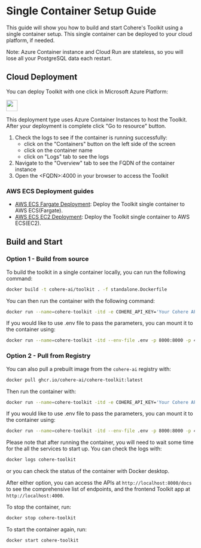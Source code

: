 # Single Container Setup Guide

This guide will show you how to build and start Cohere's Toolkit using a single container setup.
This single container can be deployed to your cloud platform, if needed.

Note: Azure Container instance and Cloud Run are stateless, so you will lose all your PostgreSQL data each restart.

## Cloud Deployment

You can deploy Toolkit with one click in Microsoft Azure Platform:

[<img src="https://aka.ms/deploytoazurebutton" height="30px">](https://portal.azure.com/#create/Microsoft.Template/uri/https%3A%2F%2Fraw.githubusercontent.com%2Fcohere-ai%2Fcohere-toolkit%2Fmain%2Fazuredeploy.json)

This deployment type uses Azure Container Instances to host the Toolkit.
After your deployment is complete click "Go to resource" button.
1) Check the logs to see if the container is running successfully:
   - click on the "Containers" button on the left side of the screen
   - click on the container name
   - click on "Logs" tab to see the logs
2) Navigate to the "Overview" tab to see the FQDN of the container instance
3) Open the \<FQDN\>:4000 in your browser to access the Toolkit

### AWS ECS Deployment guides
- [AWS ECS Fargate Deployment](aws_ecs_single_container.md): Deploy the Toolkit single container to AWS ECS(Fargate).
- [AWS ECS EC2 Deployment](docs/deployment_guides/aws_ecs_single_container_ec2.md): Deploy the Toolkit single container to AWS ECS(EC2).

## Build and Start

### Option 1 - Build from source

To build the toolkit in a single container locally, you can run the following command:
```bash
docker build -t cohere-ai/toolkit . -f standalone.Dockerfile   
```

You can then run the container with the following command:
```bash
docker run --name=cohere-toolkit -itd -e COHERE_API_KEY='Your Cohere API key here' -p 8000:8000 -p 4000:4000 cohere-ai/cohere-toolkit
```
If you would like to use .env file to pass the parameters, you can mount it to the container using:
```bash
docker run --name=cohere-toolkit -itd --env-file .env -p 8000:8000 -p 4000:4000 cohere-ai/cohere-toolkit
```

### Option 2 - Pull from Registry

You can also pull a prebuilt image from the `cohere-ai` registry with:
```bash
docker pull ghcr.io/cohere-ai/cohere-toolkit:latest
```

Then run the container with:
```bash
docker run --name=cohere-toolkit -itd -e COHERE_API_KEY='Your Cohere API key here' -p 8000:8000 -p 4000:4000 ghcr.io/cohere-ai/cohere-toolkit
```

If you would like to use .env file to pass the parameters, you can mount it to the container using:
```bash
docker run --name=cohere-toolkit -itd --env-file .env -p 8000:8000 -p 4000:4000 ghcr.io/cohere-ai/cohere-toolkit
```

Please note that after running the container, you will need to wait some time for the all the services to start up. You can check the logs with:
```bash
docker logs cohere-toolkit
```
or you can check the status of the container with Docker desktop.

After either option, you can access the APIs at `http://localhost:8000/docs` to see the comprehensive list of endpoints, and the frontend Toolkit app at `http://localhost:4000`.


To stop the container, run:
```bash
docker stop cohere-toolkit
```

To start the container again, run:
```bash
docker start cohere-toolkit
```
